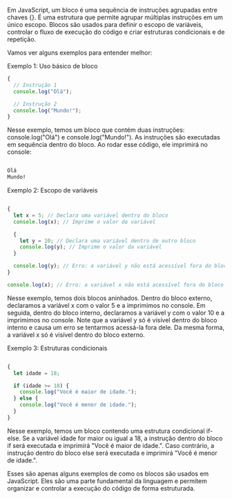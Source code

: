 Em JavaScript, um bloco é uma sequência de instruções agrupadas entre chaves {}. É uma estrutura que permite agrupar múltiplas instruções em um único escopo. Blocos são usados para definir o escopo de variáveis, controlar o fluxo de execução do código e criar estruturas condicionais e de repetição.

Vamos ver alguns exemplos para entender melhor:

Exemplo 1: Uso básico de bloco

```javascript
{
  // Instrução 1
  console.log("Olá");

  // Instrução 2
  console.log("Mundo!");
}

```
Nesse exemplo, temos um bloco que contém duas instruções: console.log("Olá") e console.log("Mundo!"). As instruções são executadas em sequência dentro do bloco. Ao rodar esse código, ele imprimirá no console:

```css

Olá
Mundo!
```

Exemplo 2: Escopo de variáveis

```javascript

{
  let x = 5; // Declara uma variável dentro do bloco
  console.log(x); // Imprime o valor da variável

  {
    let y = 10; // Declara uma variável dentro de outro bloco
    console.log(y); // Imprime o valor da variável
  }

  console.log(y); // Erro: a variável y não está acessível fora do bloco interno
}

console.log(x); // Erro: a variável x não está acessível fora do bloco externo
```

Nesse exemplo, temos dois blocos aninhados. Dentro do bloco externo, declaramos a variável x com o valor 5 e a imprimimos no console. Em seguida, dentro do bloco interno, declaramos a variável y com o valor 10 e a imprimimos no console. Note que a variável y só é visível dentro do bloco interno e causa um erro se tentarmos acessá-la fora dele. Da mesma forma, a variável x só é visível dentro do bloco externo.

Exemplo 3: Estruturas condicionais

```javascript

{
  let idade = 18;

  if (idade >= 18) {
    console.log("Você é maior de idade.");
  } else {
    console.log("Você é menor de idade.");
  }
}
```

Nesse exemplo, temos um bloco contendo uma estrutura condicional if-else. Se a variável idade for maior ou igual a 18, a instrução dentro do bloco if será executada e imprimirá "Você é maior de idade.". Caso contrário, a instrução dentro do bloco else será executada e imprimirá "Você é menor de idade.".

Esses são apenas alguns exemplos de como os blocos são usados em JavaScript. Eles são uma parte fundamental da linguagem e permitem organizar e controlar a execução do código de forma estruturada.